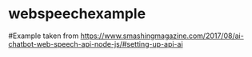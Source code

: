 # webspeechexample

#Example taken from https://www.smashingmagazine.com/2017/08/ai-chatbot-web-speech-api-node-js/#setting-up-api-ai
